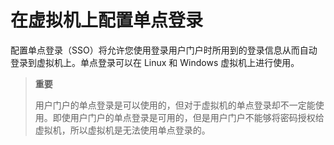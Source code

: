 # 在虚拟机上配置单点登录

配置单点登录（SSO）将允许您使用登录用户门户时所用到的登录信息从而自动登录到虚拟机上。单点登录可以在 Linux 和 Windows 虚拟机上进行使用。

> **重要**
>
> 用户门户的单点登录是可以使用的，但对于虚拟机的单点登录却不一定能使用。即使用户门户的单点登录是可用的，但是用户门户不能够将密码授权给虚拟机，所以虚拟机是无法使用单点登录的。
